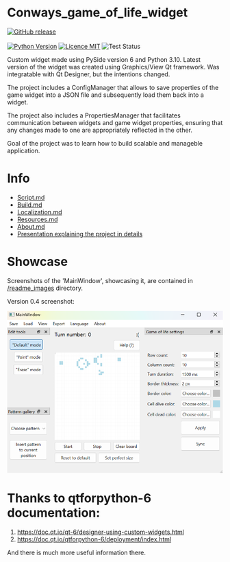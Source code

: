 # Conways_game_of_life_widget
[![GitHub release](https://img.shields.io/github/release/ZyMa-1/Conways_game_of_life_widget.svg?style=for-the-badge&logo=github)](https://github.com/ZyMa-1/Conways_game_of_life_widget/releases/latest)
<br>
<br>
[![Python Version](https://img.shields.io/badge/Python-3.10-blue.svg)](https://www.python.org/downloads/release/python-310/)
[![Licence MIT](https://img.shields.io/badge/License-MIT-purple.svg)](/LICENCE)
![Test Status](https://github.com/ZyMa-1/Conways_game_of_life_widget/actions/workflows/tests.yml/badge.svg?branch=master)

Custom widget made using PySide version 6 and Python 3.10. Latest version of the widget was created using Graphics/View Qt framework.
Was integratable with Qt Designer, but the intentions changed.  
  
The project includes a ConfigManager that allows to save properties of the game widget into a JSON file and subsequently load them back into a widget.  
  
The project also includes a PropertiesManager that facilitates communication between widgets and game widget properties, ensuring that any changes made to one are appropriately reflected in the other.

Goal of the project was to learn how to build scalable and manageble application.
  
# Info
- [Script.md](/info/Script.md)
- [Build.md](/info/Build.md)
- [Localization.md](/info/Localization.md)
- [Resources.md](/info/Resources.md)
- [About.md](/info/About.md)
- [Presentation explaining the project in details](https://docs.google.com/presentation/d/1x4ZROUNIufM81VK3wRJzXpF5lFBikbbr/edit?usp=drive_link&ouid=106823657801268020410&rtpof=true&sd=true)

# Showcase  
  
Screenshots of the 'MainWindow', showcasing it, are contained in [/readme_images](/readme_images) directory.

Version 0.4 screenshot:

![Image 4](/readme_images/4_new.png)

# Thanks to qtforpython-6 documentation:
 1. https://doc.qt.io/qt-6/designer-using-custom-widgets.html
 2. https://doc.qt.io/qtforpython-6/deployment/index.html

And there is much more useful information there.
